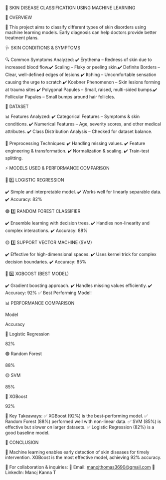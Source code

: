 🏥 SKIN DISEASE CLASSIFICATION USING MACHINE LEARNING

📌 OVERVIEW

🚀 This project aims to classify different types of skin disorders using machine learning models. Early diagnosis can help doctors provide better treatment plans.

🩺 SKIN CONDITIONS & SYMPTOMS

🔍 Common Symptoms Analyzed:
✔️ Erythema – Redness of skin due to increased blood flow.✔️ Scaling – Flaky or peeling skin.✔️ Definite Borders – Clear, well-defined edges of lesions.✔️ Itching – Uncomfortable sensation causing the urge to scratch.✔️ Koebner Phenomenon – Skin lesions forming at trauma sites.✔️ Polygonal Papules – Small, raised, multi-sided bumps.✔️ Follicular Papules – Small bumps around hair follicles.

📂 DATASET

📊 Features Analyzed:
✔️ Categorical Features – Symptoms & skin conditions.
✔️ Numerical Features – Age, severity scores, and other medical attributes.
✔️ Class Distribution Analysis – Checked for dataset balance.

🔹 Preprocessing Techniques:
✔️ Handling missing values.
✔️ Feature engineering & transformation.
✔️ Normalization & scaling.
✔️ Train-test splitting.

⚡ MODELS USED & PERFORMANCE COMPARISON

🔵 1️⃣ LOGISTIC REGRESSION

✔️ Simple and interpretable model.
✔️ Works well for linearly separable data.
✔️ Accuracy: 82%

🟢 2️⃣ RANDOM FOREST CLASSIFIER

✔️ Ensemble learning with decision trees.
✔️ Handles non-linearity and complex interactions.
✔️ Accuracy: 88%

🟡 3️⃣ SUPPORT VECTOR MACHINE (SVM)

✔️ Effective for high-dimensional spaces.
✔️ Uses kernel trick for complex decision boundaries.
✔️ Accuracy: 85%

🔴 4️⃣ XGBOOST (BEST MODEL)

✔️ Gradient boosting approach.
✔️ Handles missing values efficiently.
✔️ Accuracy: 92% ✅ Best Performing Model!

📊 PERFORMANCE COMPARISON

Model

Accuracy

🔵 Logistic Regression

82%

🟢 Random Forest

88%

🟡 SVM

85%

🔴 XGBoost

92%

📌 Key Takeaways:
✅ XGBoost (92%) is the best-performing model.
✅ Random Forest (88%) performed well with non-linear data.
✅ SVM (85%) is effective but slower on larger datasets.
✅ Logistic Regression (82%) is a good baseline model.

🎯 CONCLUSION

🚀 Machine learning enables early detection of skin diseases for timely intervention. XGBoost is the most effective model, achieving 92% accuracy.

📩 For collaboration & inquiries:
📧 Email: manojthomas3690@gmail.com
🔗 LinkedIn: Manoj Kanna T
